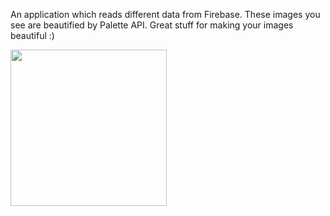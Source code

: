 An application which reads different data from Firebase. These images you see are beautified by Palette API. Great stuff for making your images beautiful :)
<div align="center">
<img style="float:left;" width="250" height="auto" src="https://github.com/azemZejnil/General_Knowledge_Refresher/blob/master/docs/imgs/Screenshot_20180724-024108.png">
</div>